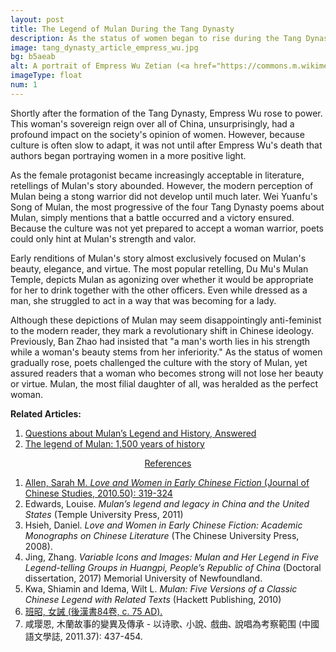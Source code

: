 ```yaml
---
layout: post
title: The Legend of Mulan During the Tang Dynasty
description: As the status of women began to rise during the Tang Dynasty, an influx of female protagonists appeared in literature. Mulan was one of the heroines emphasized during this time.
image: tang_dynasty_article_empress_wu.jpg
bg: b5aeab
alt: A portrait of Empress Wu Zetian (<a href="https://commons.m.wikimedia.org/wiki/File%3AA_Tang_Dynasty_Empress_Wu_Zetian.JPG">Wikimedia Commons</a>).
imageType: float
num: 1
---
```


Shortly after the formation of the Tang Dynasty, Empress Wu rose to power. This woman's sovereign reign over all of China, unsurprisingly, had a profound impact on the society's opinion of women. However, because culture is often slow to adapt, it was not until after Empress Wu's death that authors began portraying women in a more positive light.

As the female protagonist became increasingly acceptable in literature, retellings of Mulan's story abounded. However, the modern perception of Mulan being a stong warrior did not develop until much later. Wei Yuanfu's Song of Mulan, the most progressive of the four Tang Dynasty poems about Mulan, simply mentions that a battle occurred and a victory ensured. Because the culture was not yet prepared to accept a woman warrior, poets could only hint at Mulan's strength and valor.

Early renditions of Mulan's story almost exclusively focused on Mulan's beauty, elegance, and virtue. The most popular retelling, Du Mu's Mulan Temple, depicts Mulan as agonizing over whether it would be appropriate for her to drink together with the other officers. Even while dressed as a man, she struggled to act in a way that was becoming for a lady.

Although these depictions of Mulan may seem disappointingly anti-feminist to the modern reader, they mark a revolutionary shift in Chinese ideology. Previously, Ban Zhao had insisted that "a man's worth lies in his strength while a woman's beauty stems from her inferiority." As the status of women gradually rose, poets challenged the culture with the story of Mulan, yet assured readers that a woman who becomes strong will not lose her beauty or virtue. Mulan, the most filial daughter of all, was heralded as the perfect woman.

**Related Articles:**
<p>
<ol>
<li /><a href="/pages/overview/questions_about_mulans_legend_and_history">Questions about Mulan’s Legend and History, Answered</a>
<li /><a href="/pages/overview/history_of_legend_of_mulan">The legend of Mulan: 1,500 years of history</a>
</ol>
</p>


<center><a id="note_link" href="#" onclick="toggle_note(); return false;">References <span id="show_note_icon"></span></a></center>

<div id="note">
<ol>
<li><a href="http://www.cuhk.edu.hk/ics/journal/articles/v50p319.pdf">Allen, Sarah M. <i>Love  and  Women  in  Early  Chinese  Fiction</i> (Journal of Chinese Studies, 2010.50): 319-324</a></li>
<li>Edwards, Louise. <i>Mulan’s legend and legacy in China and the United States</i> (Temple University Press, 2011)</li> <!--everything-->
<li>Hsieh, Daniel. <i>Love and Women in Early Chinese Fiction: Academic Monographs on Chinese Literature</i> (The Chinese University Press, 2008).</li>
<li>Jing, Zhang. <i>Variable Icons and Images: Mulan and Her Legend in Five Legend-telling Groups in Huangpi, People&rsquo;s Republic of China</i> (Doctoral dissertation, 2017) Memorial University of Newfoundland.</li><!--everything-->
<li>Kwa, Shiamin and Idema, Wilt L. <i>Mulan: Five Versions of a Classic Chinese Legend with Related Texts</i> (Hackett Publishing, 2010)</li> <!--everything-->
<li><a href="https://zh.m.wikisource.org/wiki/%E5%A5%B3%E8%AA%A1">&#29677;&#26157;, &#22899;&#35489; (&#24460;&#28450;&#26360;84&#21367;, c. 75 AD).</a></li>
<li>&#21688;&#29838;&#24681;, &#26408;&#34349;&#25925;&#20107;&#30340;&#35722;&#30064;&#21450;&#20659;&#25215; - &#20197;&#35799;&#27468;&#65380; &#23567;&#35498;&#65380; &#25138;&#26354;&#65380; &#35498;&#21809;&#28858;&#32771;&#23519;&#31684;&#22260; (&#20013;&#22283;&#35486;&#25991;&#23416;&#35468;, 2011.37): 437-454.</li><!--everything-->
</ol>
</div>

<script type="text/javascript" src="/assets/js/toggle_note.js"></script>
